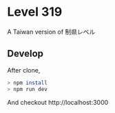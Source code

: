 # Level 319

A Taiwan version of 制県レベル

## Develop

After clone,
```sh
> npm install
> npm run dev
```
And checkout http://localhost:3000

